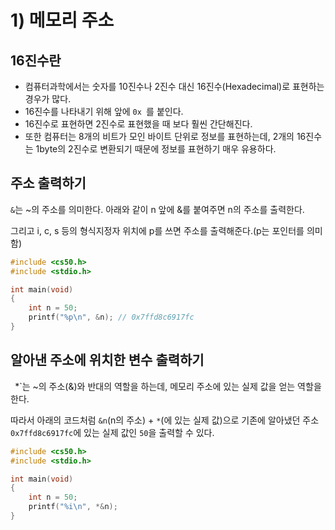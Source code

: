 # 1) 메모리 주소
## 16진수란
- 컴퓨터과학에서는 숫자를 10진수나 2진수 대신 16진수(Hexadecimal)로 표현하는 경우가 많다. 
- 16진수를 나타내기 위해 앞에 `0x `를 붙인다.
- 16진수로 표현하면 2진수로 표현했을 때 보다 훨씬 간단해진다. 
- 또한 컴퓨터는 8개의 비트가 모인 바이트 단위로 정보를 표현하는데, 2개의 16진수는 1byte의 2진수로 변환되기 때문에 정보를 표현하기 매우 유용하다.

## 주소 출력하기
`&`는 ~의 주소를 의미한다. 아래와 같이 n 앞에 &를 붙여주면 n의 주소를 출력한다.

그리고 i, c, s 등의 형식지정자 위치에 p를 쓰면 주소를 출력해준다.(p는 포인터를 의미함)

```c
#include <cs50.h>
#include <stdio.h>

int main(void)
{
    int n = 50;
    printf("%p\n", &n); // 0x7ffd8c6917fc
}
```

## 알아낸 주소에 위치한 변수 출력하기
`
`*`는 ~의 주소(&)와 반대의 역할을 하는데, 메모리 주소에 있는 실제 값을 얻는 역할을 한다. 

따라서 아래의 코드처럼 `&n`(n의 주소) + `*`(에 있는 실제 값)으로 기존에 알아냈던 주소 `0x7ffd8c6917fc`에 있는 실제 값인 `50`을 출력할 수 있다. 

```c
#include <cs50.h>
#include <stdio.h>

int main(void)
{
    int n = 50;
    printf("%i\n", *&n);
}
```
